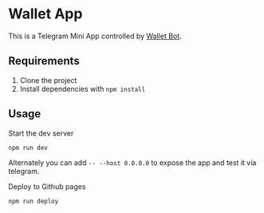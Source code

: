 # Wallet App

This is a Telegram Mini App controlled by [Wallet Bot](https://github.com/MichaelBorde/walletbot).

## Requirements

1. Clone the project
2. Install dependencies with `npm install`

## Usage

Start the dev server

```
npm run dev
```

Alternately you can add `-- --host 0.0.0.0` to expose the app and test it via telegram.

Deploy to Github pages

```
npm run deploy
```
